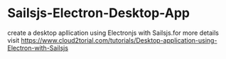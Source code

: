 # Sailsjs-Electron-Desktop-App
 create a desktop apllication using Electronjs with Sailsjs.for more details visit https://www.cloud2torial.com/tutorials/Desktop-application-using-Electron-with-Sailsjs
